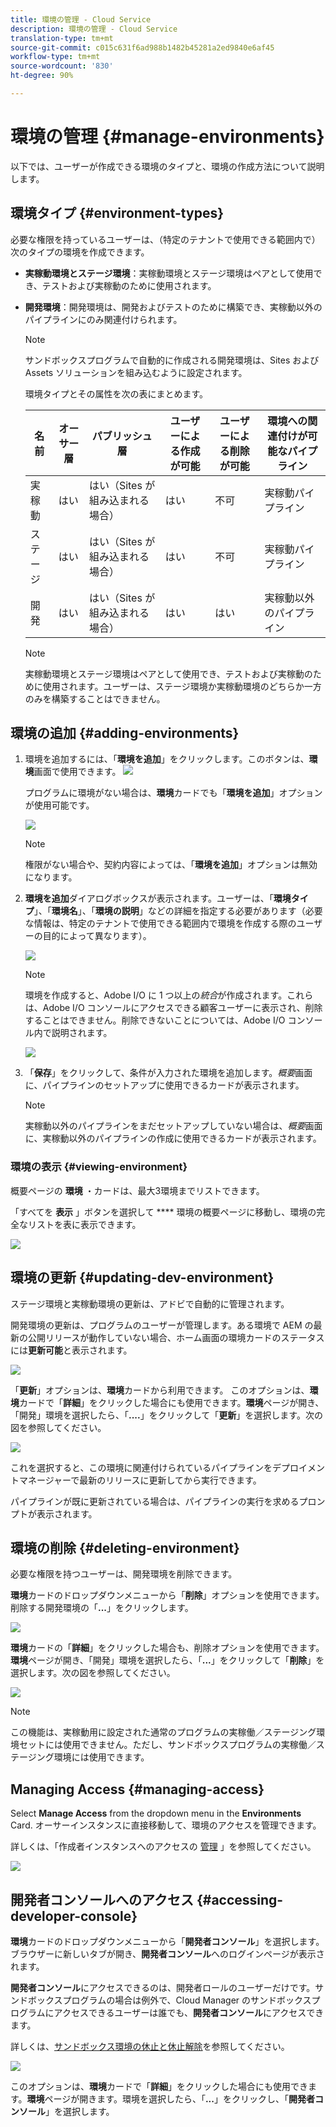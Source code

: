 ```yaml
---
title: 環境の管理 - Cloud Service
description: 環境の管理 - Cloud Service
translation-type: tm+mt
source-git-commit: c015c631f6ad988b1482b45281a2ed9840e6af45
workflow-type: tm+mt
source-wordcount: '830'
ht-degree: 90%

---
```



# 環境の管理 {#manage-environments}

以下では、ユーザーが作成できる環境のタイプと、環境の作成方法について説明します。

## 環境タイプ {#environment-types}

必要な権限を持っているユーザーは、（特定のテナントで使用できる範囲内で）次のタイプの環境を作成できます。

* **実稼動環境とステージ環境**：実稼動環境とステージ環境はペアとして使用でき、テストおよび実稼動のために使用されます。

* **開発環境**：開発環境は、開発およびテストのために構築でき、実稼動以外のパイプラインにのみ関連付けられます。

   >[!NOTE]
   >サンドボックスプログラムで自動的に作成される開発環境は、Sites および Assets ソリューションを組み込むように設定されます。

   環境タイプとその属性を次の表にまとめます。

   | 名前 | オーサー層 | パブリッシュ層 | ユーザーによる作成が可能 | ユーザーによる削除が可能 | 環境への関連付けが可能なパイプライン |
   |--- |--- |--- |--- |---|---|
   | 実稼動 | はい | はい（Sites が組み込まれる場合） | はい | 不可 | 実稼動パイプライン |
   | ステージ | はい | はい（Sites が組み込まれる場合） | はい | 不可 | 実稼動パイプライン |
   | 開発 | はい | はい（Sites が組み込まれる場合） | はい | はい | 実稼動以外のパイプライン |

   >[!NOTE]
   >実稼動環境とステージ環境はペアとして使用でき、テストおよび実稼動のために使用されます。ユーザーは、ステージ環境か実稼動環境のどちらか一方のみを構築することはできません。

## 環境の追加 {#adding-environments}


1. 環境を追加するには、「**環境を追加**」をクリックします。このボタンは、**環境**画面で使用できます。
   ![](assets/environments-tab.png)

   プログラムに環境がない場合は、**環境**&#x200B;カードでも「**環境を追加**」オプションが使用可能です。

   ![](assets/no-environments.png)

   >[!NOTE]
   >権限がない場合や、契約内容によっては、「**環境を追加**」オプションは無効になります。

1. **環境を追加**&#x200B;ダイアログボックスが表示されます。ユーザーは、「**環境タイプ**」、「**環境名**」、「**環境の説明**」などの詳細を指定する必要があります（必要な情報は、特定のテナントで使用できる範囲内で環境を作成する際のユーザーの目的によって異なります）。

   ![](assets/add-environment2.png)

   >[!NOTE]
   >環境を作成すると、Adobe I/O に 1 つ以上の&#x200B;*統合*&#x200B;が作成されます。これらは、Adobe I/O コンソールにアクセスできる顧客ユーザーに表示され、削除することはできません。削除できないことについては、Adobe I/O コンソール内で説明されます。

   ![](assets/add-environment-image1.png)

1. 「**保存**」をクリックして、条件が入力された環境を追加します。*概要*&#x200B;画面に、パイプラインのセットアップに使用できるカードが表示されます。

   >[!NOTE]
   >実稼動以外のパイプラインをまだセットアップしていない場合は、*概要*&#x200B;画面に、実稼動以外のパイプラインの作成に使用できるカードが表示されます。


### 環境の表示 {#viewing-environment}

概要ページの **環境** ・カードは、最大3環境までリストできます。

「すべてを **表示** 」ボタンを選択して **** 環境の概要ページに移動し、環境の完全なリストを表に表示できます。

![](assets/environment-view1.png)


## 環境の更新 {#updating-dev-environment}

ステージ環境と実稼動環境の更新は、アドビで自動的に管理されます。

開発環境の更新は、プログラムのユーザーが管理します。ある環境で AEM の最新の公開リリースが動作していない場合、ホーム画面の環境カードのステータスには&#x200B;**更新可能**&#x200B;と表示されます。

![](assets/update-environ-1.png)


「**更新**」オプションは、**環境**カードから利用できます。
このオプションは、**環境**&#x200B;カードで「**詳細**」をクリックした場合にも使用できます。**環境**&#x200B;ページが開き、「開発」環境を選択したら、「**....**」をクリックして「**更新**」を選択します。次の図を参照してください。

![](assets/environments-screen-update.png)

これを選択すると、この環境に関連付けられているパイプラインをデプロイメントマネージャーで最新のリリースに更新してから実行できます。

パイプラインが既に更新されている場合は、パイプラインの実行を求めるプロンプトが表示されます。

## 環境の削除 {#deleting-environment}

必要な権限を持つユーザーは、開発環境を削除できます。

**環境**&#x200B;カードのドロップダウンメニューから「**削除**」オプションを使用できます。削除する開発環境の「**...**」をクリックします。

![](assets/environ-delete.png)

**環境**&#x200B;カードの「**詳細**」をクリックした場合も、削除オプションを使用できます。**環境**&#x200B;ページが開き、「開発」環境を選択したら、「**...**」をクリックして「**削除**」を選択します。次の図を参照してください。

![](assets/environ-delete-2.png)


>[!NOTE]
>
>
この機能は、実稼動用に設定された通常のプログラムの実稼働／ステージング環境セットには使用できません。ただし、サンドボックスプログラムの実稼働／ステージング環境には使用できます。

## Managing Access {#managing-access}

Select **Manage Access** from the dropdown menu in the **Environments** Card. オーサーインスタンスに直接移動して、環境のアクセスを管理できます。

詳しくは、「作成者インスタンスへのアクセスの [管理](/help/onboarding/getting-access-to-aem-in-cloud/navigation.md#manage-access-aem) 」を参照してください。

![](assets/environ-manage-access.png)


## 開発者コンソールへのアクセス {#accessing-developer-console}

**環境**&#x200B;カードのドロップダウンメニューから「**開発者コンソール**」を選択します。ブラウザーに新しいタブが開き、**開発者コンソール**&#x200B;へのログインページが表示されます。

**開発者コンソール**&#x200B;にアクセスできるのは、開発者ロールのユーザーだけです。サンドボックスプログラムの場合は例外で、Cloud Manager のサンドボックスプログラムにアクセスできるユーザーは誰でも、**開発者コンソール**&#x200B;にアクセスできます。

詳しくは、[サンドボックス環境の休止と休止解除](https://docs.adobe.com/content/help/ja-JP/experience-manager-cloud-service/onboarding/getting-access/cloud-service-programs/sandbox-programs.html#hibernating-introduction)を参照してください。


![](assets/environ-dev-console.png)

このオプションは、**環境**&#x200B;カードで「**詳細**」をクリックした場合にも使用できます。**環境**&#x200B;ページが開きます。環境を選択したら、「**...**」をクリックし、「**開発者コンソール**」を選択します。

